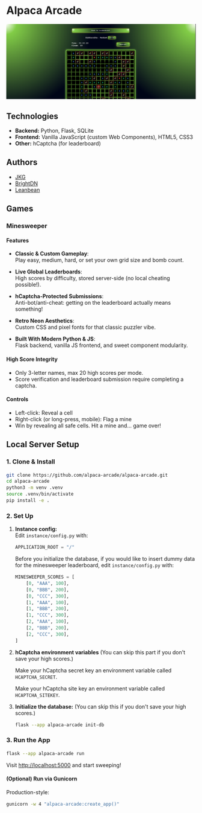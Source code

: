 # Alpaca Arcade

![Screenshot](https://github.com/alpaca-arcade/alpaca-arcade/blob/main/alpaca_arcade/static/screenshot.png?raw=true)

## Technologies

- **Backend:** Python, Flask, SQLite
- **Frontend:** Vanilla JavaScript (custom Web Components), HTML5, CSS3
- **Other:** hCaptcha (for leaderboard)

## Authors

- [JKG](https://github.com/joshkgarber)
- [BrightDN](https://github.com/BrightDN)
- [Leanbean](https://github.com/lbruce999)

## Games

### Minesweeper

#### Features

- **Classic & Custom Gameplay**:  
  Play easy, medium, hard, or set your own grid size and bomb count.

- **Live Global Leaderboards**:  
  High scores by difficulty, stored server-side (no local cheating possible!).

- **hCaptcha-Protected Submissions**:  
  Anti-bot/anti-cheat: getting on the leaderboard actually means something!

- **Retro Neon Aesthetics**:  
  Custom CSS and pixel fonts for that classic puzzler vibe.

- **Built With Modern Python & JS**:  
  Flask backend, vanilla JS frontend, and sweet component modularity.

#### High Score Integrity

- Only 3-letter names, max 20 high scores per mode.
- Score verification and leaderboard submission require completing a captcha.

#### Controls

- Left-click: Reveal a cell
- Right-click (or long-press, mobile): Flag a mine
- Win by revealing all safe cells. Hit a mine and... game over!

## Local Server Setup

### 1. Clone & Install

```bash
git clone https://github.com/alpaca-arcade/alpaca-arcade.git
cd alpaca-arcade
python3 -m venv .venv
source .venv/bin/activate
pip install -e .
```

### 2. Set Up

1. **Instance config:**  
   Edit `instance/config.py` with:
   ```python
   APPLICATION_ROOT = "/"
   ```
   Before you initialize the database, if you would like to insert dummy data for the minesweeper leaderboard, edit `instance/config.py` with:
   ```python
   MINESWEEPER_SCORES = [
       [0, "AAA", 100],
       [0, "BBB", 200],
       [0, "CCC", 300],
       [1, "AAA", 100],
       [1, "BBB", 200],
       [1, "CCC", 300],
       [2, "AAA", 100],
       [2, "BBB", 200],
       [2, "CCC", 300],
   ]
   ```

2. **hCaptcha environment variables**
   (You can skip this part if you don't save your high scores.)
   
   Make your hCaptcha secret key an environment variable called `HCAPTCHA_SECRET`.

   Make your hCaptcha site key an environment variable called `HCAPTCHA_SITEKEY`.

3. **Initialize the database:**
   (You can skip this if you don't save your high scores.)
   ```bash
   flask --app alpaca-arcade init-db
   ```

### 3. Run the App

```bash
flask --app alpaca-arcade run
```
Visit [http://localhost:5000](http://localhost:5000) and start sweeping!

#### (Optional) Run via Gunicorn
Production-style:
```bash
gunicorn -w 4 "alpaca-arcade:create_app()"
```


